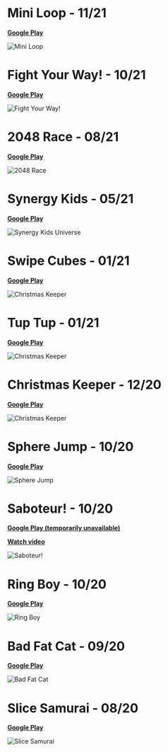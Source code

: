 # Mini Loop - 11/21

**[Google Play](https://play.google.com/store/apps/details?id=com.ZlodeyStudios.MiniLoop)**

![Mini Loop](./image012.png)

# Fight Your Way! - 10/21

**[Google Play](https://play.google.com/store/apps/details?id=com.ZlodeyStudios.FightYouWay)**

![Fight Your Way!](./image011.png)

# 2048 Race - 08/21

**[Google Play](https://play.google.com/store/apps/details?id=com.GrigoryMelnikov.Race2048)**

![2048 Race](./image010.png)

# Synergy Kids - 05/21

**[Google Play](https://play.google.com/store/apps/details?id=com.synergy.kidsuniverse)**

![Synergy Kids Universe](./image009.png)

# Swipe Cubes - 01/21

**[Google Play](https://play.google.com/store/apps/details?id=com.EvilepticGames.SwipeCubes)**

![Christmas Keeper](./image008.png)

# Tup Tup - 01/21

**[Google Play](https://play.google.com/store/apps/details?id=com.EvilepticGames.TupTup)**

![Christmas Keeper](./image007.png)

# Christmas Keeper - 12/20

**[Google Play](https://play.google.com/store/apps/details?id=com.ZlodeyStudios.ChristmasKeeper)**

![Christmas Keeper](./image006.png)

# Sphere Jump - 10/20

**[Google Play](https://play.google.com/store/apps/details?id=com.ZlodeyStudios.SphereJump)**

![Sphere Jump](./image005.png)

# Saboteur! - 10/20

**[Google Play (temporarily unavailable)](https://play.google.com/store/apps/details?id=com.zlodeystudios.saboteur)**

**[Watch video](https://www.youtube.com/watch?v=0rfveSfv-X4)**

![Saboteur!](./image002.png)

# Ring Boy - 10/20

**[Google Play](https://play.google.com/store/apps/details?id=com.ZlodeyStudios.RingBoy)**

![Ring Boy](./image004.png)

# Bad Fat Cat - 09/20

**[Google Play](https://play.google.com/store/apps/details?id=com.ZlodeyStudios.BadFatCat)**

![Bad Fat Cat](./image003.png)

# Slice Samurai - 08/20

**[Google Play](https://play.google.com/store/apps/details?id=com.zlodey.SliceSamurai)**


![Slice Samurai](./image001.png)
